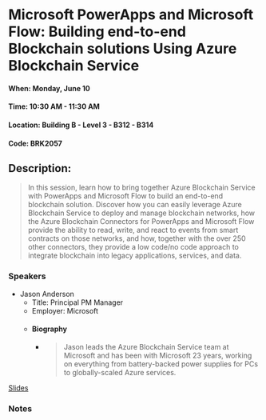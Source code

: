 # Microsoft PowerApps and Microsoft Flow: Building end-to-end Blockchain solutions Using Azure Blockchain Service
#### When:	Monday, June 10
#### Time:	10:30 AM - 11:30 AM
#### Location:	Building B - Level 3 - B312 - B314
#### Code:	BRK2057

## Description:
> In this session, learn how to bring together Azure Blockchain Service with PowerApps and Microsoft Flow to build an end-to-end blockchain solution. Discover how you can easily leverage Azure Blockchain Service to deploy and manage blockchain networks, how the Azure Blockchain Connectors for PowerApps and Microsoft Flow provide the ability to read, write, and react to events from smart contracts on those networks, and how, together with the over 250 other connectors, they provide a low code/no code approach to integrate blockchain into legacy applications, services, and data.

### Speakers
* Jason Anderson
  * Title: Principal PM Manager
  * Employer: Microsoft
  * #### Biography
    * > Jason leads the Azure Blockchain Service team at Microsoft and has been with Microsoft 23 years, working on everything from battery-backed power supplies for PCs to globally-scaled Azure services.



[Slides](https://google.com)


### Notes

